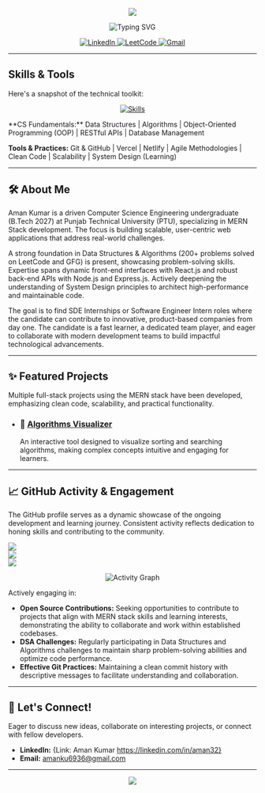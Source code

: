 <p align="center">
  <img src="https://capsule-render.vercel.app/api?type=waving&color=0:00b3ff,100:2af598&height=120&section=header&text=Hi!%20I'm%20Aman%20Kumar&fontSize=42&animation=fadeIn" />
</p>
<p align="center">
  <img src="https://readme-typing-svg.demolab.com?font=Fira+Code&pause=1000&color=00b3ff&center=true&vCenter=true&width=435&lines=Software+Development+Engineer+Intern;Full+Stack+MERN+Developer;DSA+Enthusiast" alt="Typing SVG" />
</p>
<p align="center">
  <a href="https://linkedin.com/in/aman32" target="_blank">
    <img src="https://img.shields.io/badge/LinkedIn-0A66C2?style=for-the-badge&logo=linkedin&logoColor=white" alt="LinkedIn" />
  </a>
  <a href="https://leetcode.com/Aman_LeetMind" target="_blank">
    <img src="https://img.shields.io/badge/LeetCode-FFA116?style=for-the-badge&logo=leetcode&logoColor=black" alt="LeetCode" />
  </a>
  <a href="mailto:amanku6936@gmail.com" target="_blank">
    <img src="https://img.shields.io/badge/Gmail-EA4335?style=for-the-badge&logo=gmail&logoColor=white" alt="Gmail" />
  </a>
</p>

---

## Skills & Tools

Here's a snapshot of the technical toolkit:

<p align="center">
  <a href="https://skillicons.dev">
    <img src="https://skillicons.dev/icons?i=js,html,css,react,nodejs,express,mongodb,git,linux,postman,vscode" alt="Skills" />
  </a>
</p>
**CS Fundamentals:** Data Structures | Algorithms | Object-Oriented Programming (OOP) | RESTful APIs | Database Management

**Tools & Practices:** Git & GitHub | Vercel | Netlify | Agile Methodologies | Clean Code | Scalability | System Design (Learning)

---

## 🛠️ About Me

Aman Kumar is a driven Computer Science Engineering undergraduate (B.Tech 2027) at Punjab Technical University (PTU), specializing in MERN Stack development. The focus is building scalable, user-centric web applications that address real-world challenges.

A strong foundation in Data Structures & Algorithms (200+ problems solved on LeetCode and GFG) is present, showcasing problem-solving skills. Expertise spans dynamic front-end interfaces with React.js and robust back-end APIs with Node.js and Express.js. Actively deepening the understanding of System Design principles to architect high-performance and maintainable code.

The goal is to find SDE Internships or Software Engineer Intern roles where the candidate can contribute to innovative, product-based companies from day one. The candidate is a fast learner, a dedicated team player, and eager to collaborate with modern development teams to build impactful technological advancements.

---

## ✨ Featured Projects

Multiple full-stack projects using the MERN stack have been developed, emphasizing clean code, scalability, and practical functionality.

*   ### 🎯 [Algorithms Visualizer](https://github.com/amankumarthakur63/Algorithm-Visualizer)
    An interactive tool designed to visualize sorting and searching algorithms, making complex concepts intuitive and engaging for learners.

---

## 📈 GitHub Activity & Engagement

The GitHub profile serves as a dynamic showcase of the ongoing development and learning journey. Consistent activity reflects dedication to honing skills and contributing to the community.

![](https://github-readme-stats.vercel.app/api?username=AKDev32&theme=dark&hide_border=false&include_all_commits=false&count_private=false)<br/>
![](https://nirzak-streak-stats.vercel.app/?user=AKDev32&theme=dark&hide_border=false)<br/>
![](https://github-readme-stats.vercel.app/api/top-langs/?username=AKDEV32&theme=dark&hide_border=false&include_all_commits=false&count_private=false&layout=compact)<br/>
<p align="center">
  <img src="https://github-readme-activity-graph.vercel.app/graph?username=AKDev32&bg_color=0d1117&color=c9d1d9&line=58a6ff&point=58a6ff&area=true&hide_border=false" alt="Activity Graph"/>
</p>

Actively engaging in:

*   **Open Source Contributions:** Seeking opportunities to contribute to projects that align with MERN stack skills and learning interests, demonstrating the ability to collaborate and work within established codebases.
*   **DSA Challenges:** Regularly participating in Data Structures and Algorithms challenges to maintain sharp problem-solving abilities and optimize code performance.
*   **Effective Git Practices:** Maintaining a clean commit history with descriptive messages to facilitate understanding and collaboration.

---

## 🔗 Let's Connect!

Eager to discuss new ideas, collaborate on interesting projects, or connect with fellow developers.

*   **LinkedIn:**  {Link: Aman Kumar https://linkedin.com/in/aman32}
*   **Email:** amanku6936@gmail.com

---

<p align="center">
  <img src="https://capsule-render.vercel.app/api?type=waving&color=0:00b3ff,100:2af598&height=100&section=footer" />
</p>
